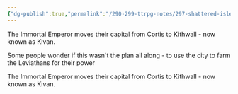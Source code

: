 ```yaml
---
{"dg-publish":true,"permalink":"/290-299-ttrpg-notes/297-shattered-isles/13-calendar/13-01-history/imperial-capital/"}
---
```



The Immortal Emperor moves their capital from Cortis to Kithwall - now known as Kivan.

Some people wonder if this wasn't the plan all along - to use the city to farm the Leviathans for their power

<span 
	  class='ob-timelines' 
	  data-date='786-1-01-00' 
	  data-title="Imperial Capital Moves"
	  data-class='cyan'> 
	The Immortal Emperor moves their capital from Cortis to Kithwall - now known as Kivan.
</span>